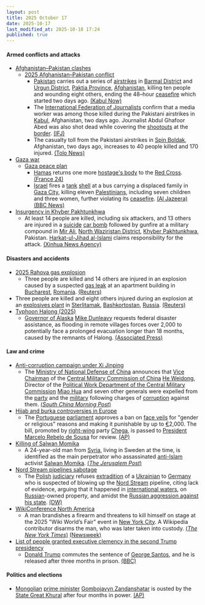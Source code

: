 ```yaml
---
layout: post
title: 2025 October 17
date: 2025-10-17
last_modified_at: 2025-10-18 17:24
published: true
---
```



#### Armed conflicts and attacks

* [Afghanistan–Pakistan clashes](https://en.wikipedia.org/wiki/Afghanistan%E2%80%93Pakistan_clashes_%282024%E2%80%93present%29 "Afghanistan–Pakistan clashes (2024–present)")
  * [2025 Afghanistan–Pakistan conflict](https://en.wikipedia.org/wiki/2025_Afghanistan%E2%80%93Pakistan_conflict "2025 Afghanistan–Pakistan conflict")
    * [Pakistan](https://en.wikipedia.org/wiki/Pakistan "Pakistan") carries out a series of [airstrikes](https://en.wikipedia.org/wiki/Airstrikes "Airstrikes") in [Barmal District](https://en.wikipedia.org/wiki/Barmal_District "Barmal District") and [Urgun District](https://en.wikipedia.org/wiki/Urgun_District "Urgun District"), [Paktia Province](https://en.wikipedia.org/wiki/Paktia_Province "Paktia Province"), [Afghanistan](https://en.wikipedia.org/wiki/Afghanistan "Afghanistan"), killing ten people and wounding eight others, ending the 48–hour [ceasefire](https://en.wikipedia.org/wiki/Ceasefire "Ceasefire") which started two days ago. [(Kabul Now)](https://kabulnow.com/2025/10/pakistan-airstrikes-kill-10-in-eastern-afghanistan-taliban-says-ceasefire-broken/?tztc=1)
    * The [International Federation of Journalists](https://en.wikipedia.org/wiki/International_Federation_of_Journalists "International Federation of Journalists") confirm that a media worker was among those killed during the Pakistani airstrikes in [Kabul](https://en.wikipedia.org/wiki/Kabul "Kabul"), Afghanistan, two days ago. Journalist Abdul Ghafoor Abed was also shot dead while covering the [shootouts](https://en.wikipedia.org/wiki/Shootout "Shootout") at the [border](https://en.wikipedia.org/wiki/Durand_Line "Durand Line"). [(IFJ)](https://www.ifj.org/media-centre/news/detail/category/press-releases/article/afghanistan-second-journalist-killed-in-afghanistan-in-two-days)
    * The casualty toll from the Pakistani airstrikes in [Spin Boldak](https://en.wikipedia.org/wiki/Spin_Boldak "Spin Boldak"), Afghanistan, two days ago, increases to 40 people killed and 170 injured. [(Tolo News)](https://tolonews.com/afghanistan-196176)
* [Gaza war](https://en.wikipedia.org/wiki/Gaza_war "Gaza war")
  * [Gaza peace plan](https://en.wikipedia.org/wiki/Gaza_peace_plan "Gaza peace plan")
    * [Hamas](https://en.wikipedia.org/wiki/Hamas "Hamas") returns one more [hostage's body](https://en.wikipedia.org/wiki/Gaza_hostage_crisis "Gaza hostage crisis") to the [Red Cross](https://en.wikipedia.org/wiki/Red_Cross "Red Cross"). [(France 24)](https://www.france24.com/en/middle-east/20251017-turkey-recover-hostages-gaza-trump-hamas)
    * [Israel](https://en.wikipedia.org/wiki/Israel "Israel") fires a [tank](https://en.wikipedia.org/wiki/Tank "Tank") [shell](https://en.wikipedia.org/wiki/Shell_%28projectile%29 "Shell (projectile)") at a bus carrying a displaced family in [Gaza City](https://en.wikipedia.org/wiki/Gaza_City "Gaza City"), killing eleven [Palestinians](https://en.wikipedia.org/wiki/Palestinians "Palestinians"), including seven children and three women, further violating its [ceasefire](https://en.wikipedia.org/wiki/Ceasefire "Ceasefire"). [(Al Jazeera)](https://www.aljazeera.com/news/2025/10/18/israel-kills-11-palestinian-family-members-in-gazas-deadliest-truce-breach) [(BBC News)](https://www.bbc.com/news/articles/cpv1nk7dy4yo)
* [Insurgency in Khyber Pakhtunkhwa](https://en.wikipedia.org/wiki/Insurgency_in_Khyber_Pakhtunkhwa "Insurgency in Khyber Pakhtunkhwa")
  * At least 14 people are killed, including six attackers, and 13 others are injured in a [suicide](https://en.wikipedia.org/wiki/Suicide_attack "Suicide attack") [car bomb](https://en.wikipedia.org/wiki/Car_bomb "Car bomb") followed by gunfire at a military compound in [Mir Ali](https://en.wikipedia.org/wiki/Mir_Ali%2C_Pakistan "Mir Ali, Pakistan"), [North Waziristan District](https://en.wikipedia.org/wiki/North_Waziristan_District "North Waziristan District"), [Khyber Pakhtunkhwa](https://en.wikipedia.org/wiki/Khyber_Pakhtunkhwa "Khyber Pakhtunkhwa"), Pakistan. [Harkat-ul-Jihad al-Islami](https://en.wikipedia.org/wiki/Harkat-ul-Jihad_al-Islami "Harkat-ul-Jihad al-Islami") claims responsibility for the attack. [(Xinhua News Agency)](https://english.news.cn/asiapacific/20251017/0260a5562cf343a29b4ff1e296c682d7/c.html)

#### Disasters and accidents

* [2025 Rahova gas explosion](https://en.wikipedia.org/wiki/2025_Rahova_gas_explosion "2025 Rahova gas explosion")
  * Three people are killed and 14 others are injured in an explosion caused by a suspected [gas leak](https://en.wikipedia.org/wiki/Gas_leak "Gas leak") at an apartment building in [Bucharest](https://en.wikipedia.org/wiki/Bucharest "Bucharest"), [Romania](https://en.wikipedia.org/wiki/Romania "Romania"). [(Reuters)](https://www.reuters.com/world/two-killed-bucharest-after-explosion-apartment-block-2025-10-17/)
* Three people are killed and eight others injured during an explosion at an [explosives plant](https://en.wikipedia.org/wiki/Munitions_factory "Munitions factory") in [Sterlitamak](https://en.wikipedia.org/wiki/Sterlitamak "Sterlitamak"), [Bashkortostan](https://en.wikipedia.org/wiki/Bashkortostan "Bashkortostan"), [Russia](https://en.wikipedia.org/wiki/Russia "Russia"). [(Reuters)](https://www.reuters.com/world/blast-explosives-plant-russias-bashkortostan-kills-three-people-governor-says-2025-10-18/)
* [Typhoon Halong (2025)](https://en.wikipedia.org/wiki/Typhoon_Halong_%282025%29 "Typhoon Halong (2025)")
  * [Governor of Alaska](https://en.wikipedia.org/wiki/Governor_of_Alaska "Governor of Alaska") [Mike Dunleavy](https://en.wikipedia.org/wiki/Mike_Dunleavy_%28politician%29 "Mike Dunleavy (politician)") requests federal disaster assistance, as flooding in remote villages forces over 2,000 to potentially face a prolonged evacuation longer than 18 months, caused by the remnants of Halong. [(Associated Press)](https://apnews.com/article/alaska-typhoon-flooding-7e6e6b72c5587c3a00b82982ffab56bd)

#### Law and crime

* [Anti-corruption campaign under Xi Jinping](https://en.wikipedia.org/wiki/Anti-corruption_campaign_under_Xi_Jinping "Anti-corruption campaign under Xi Jinping")
  * The [Ministry of National Defense of China](https://en.wikipedia.org/wiki/Ministry_of_National_Defense_%28China%29 "Ministry of National Defense (China)") announces that [Vice Chairman](https://en.wikipedia.org/wiki/Vice_Chairman_of_the_Central_Military_Commission "Vice Chairman of the Central Military Commission") of the [Central Military Commission of China](https://en.wikipedia.org/wiki/Central_Military_Commission_of_China "Central Military Commission of China") [He Weidong](https://en.wikipedia.org/wiki/He_Weidong "He Weidong"), Director of the [Political Work Department of the Central Military Commission](https://en.wikipedia.org/wiki/Political_Work_Department_of_the_Central_Military_Commission "Political Work Department of the Central Military Commission") [Miao Hua](https://en.wikipedia.org/wiki/Miao_Hua "Miao Hua") and seven other generals were expelled from the [party](https://en.wikipedia.org/wiki/Chinese_Communist_Party "Chinese Communist Party") and the [military](https://en.wikipedia.org/wiki/People%27s_Liberation_Army "People's Liberation Army") following charges of [corruption](https://en.wikipedia.org/wiki/Corruption_in_China "Corruption in China") against them. [(*South China Morning Post*)](https://www.scmp.com/news/china/military/article/3329429/chinas-no-2-general-he-weidong-expelled-communist-party)
* [Hijab and burka controversies in Europe](https://en.wikipedia.org/wiki/Hijab_and_burka_controversies_in_Europe "Hijab and burka controversies in Europe")
  * The [Portuguese](https://en.wikipedia.org/wiki/Portugal "Portugal") [parliament](https://en.wikipedia.org/wiki/Assembly_of_the_Republic_%28Portugal%29 "Assembly of the Republic (Portugal)") approves a ban on [face veils](https://en.wikipedia.org/wiki/Veil "Veil") for "gender or religious" reasons and making it punishable by up to [€](https://en.wikipedia.org/wiki/Euro "Euro")2,000. The bill, promoted by [right-wing](https://en.wikipedia.org/wiki/Right-wing "Right-wing") party [Chega](https://en.wikipedia.org/wiki/Chega "Chega"), is passed to [President](https://en.wikipedia.org/wiki/President_of_Portugal "President of Portugal") [Marcelo Rebelo de Sousa](https://en.wikipedia.org/wiki/Marcelo_Rebelo_de_Sousa "Marcelo Rebelo de Sousa") for review. [(AP)](https://apnews.com/article/muslim-face-covering-veils-europe-right-0a1828738d595a71b7bb662e608e1766)
* [Killing of Salwan Momika](https://en.wikipedia.org/wiki/Killing_of_Salwan_Momika "Killing of Salwan Momika")
  * A 24-year-old man from [Syria](https://en.wikipedia.org/wiki/Syria "Syria"), living in Sweden at the time, is identified as the main perpetrator who assassinated [anti-Islam](https://en.wikipedia.org/wiki/Criticism_of_Islam "Criticism of Islam") activist [Salwan Momika](https://en.wikipedia.org/wiki/Salwan_Momika "Salwan Momika"). [(*The Jerusalem Post*)](https://www.jpost.com/international/article-870620)
* [Nord Stream pipelines sabotage](https://en.wikipedia.org/wiki/Nord_Stream_pipelines_sabotage "Nord Stream pipelines sabotage")
  * The [Polish](https://en.wikipedia.org/wiki/Poland "Poland") [judiciary](https://en.wikipedia.org/wiki/Judiciary_of_Poland "Judiciary of Poland") refuses [extradition](https://en.wikipedia.org/wiki/Extradition "Extradition") of a [Ukrainian](https://en.wikipedia.org/wiki/Ukrainians "Ukrainians") to [Germany](https://en.wikipedia.org/wiki/Germany "Germany") who is suspected of blowing up the [Nord Stream](https://en.wikipedia.org/wiki/Nord_Stream "Nord Stream") pipeline, citing lack of evidence, arguing that it happened in [international waters](https://en.wikipedia.org/wiki/International_waters "International waters"), on [Russian](https://en.wikipedia.org/wiki/Russia "Russia")-owned property, and amidst the [Russian aggression against his state](https://en.wikipedia.org/wiki/Russo-Ukrainian_war_%282022%E2%80%93present%29 "Russo-Ukrainian war (2022–present)"). [(DW)](https://www.dw.com/en/nord-stream-poland-blocks-extradition-of-suspect-to-germany/a-74395861)
* [WikiConference North America](https://en.wikipedia.org/wiki/WikiConference_North_America "WikiConference North America")
  * A man brandishes a firearm and threatens to kill himself on stage at the 2025 "Wiki World’s Fair" event in [New York City](https://en.wikipedia.org/wiki/New_York_City "New York City"). A Wikipedia contributor disarms the man, who was later taken into custody. [(*The New York Times*)](https://www.nytimes.com/2025/10/17/nyregion/wikipedia-conference-gunman.html) [(Newsweek)](https://www.newsweek.com/nyc-wikipedia-conference-gun-threat-arrest-10897284)
* [List of people granted executive clemency in the second Trump presidency](https://en.wikipedia.org/wiki/List_of_people_granted_executive_clemency_in_the_second_Trump_presidency "List of people granted executive clemency in the second Trump presidency")
  * [Donald Trump](https://en.wikipedia.org/wiki/Donald_Trump "Donald Trump") commutes the sentence of [George Santos](https://en.wikipedia.org/wiki/George_Santos "George Santos"), and he is released after three months in prison. [(BBC)](https://www.bbc.com/news/articles/cy5q3439xpqo)

#### Politics and elections

* [Mongolian](https://en.wikipedia.org/wiki/Mongolia "Mongolia") [prime minister](https://en.wikipedia.org/wiki/Prime_Minister_of_Mongolia "Prime Minister of Mongolia") [Gombojavyn Zandanshatar](https://en.wikipedia.org/wiki/Gombojavyn_Zandanshatar "Gombojavyn Zandanshatar") is ousted by the [State Great Khural](https://en.wikipedia.org/wiki/State_Great_Khural "State Great Khural") after four months in power. [(AP)](https://apnews.com/article/mongolia-prime-minister-zandanshatar-dismissed-3ec6b5fc3c8735d6a0a167aced81ba03)
